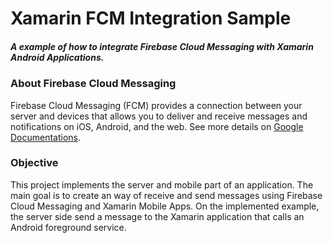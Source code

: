 # Xamarin FCM Integration Sample
##### A example of how to integrate Firebase Cloud Messaging with Xamarin Android Applications.

### About Firebase Cloud Messaging
Firebase Cloud Messaging (FCM) provides a connection between your server and devices that
allows you to deliver and receive messages and notifications on iOS, Android,
and the web. See more details on [Google Documentations](https://firebase.google.com/docs/cloud-messaging).

### Objective
This project implements the server and mobile part of an application. The main goal is to create
an way of receive and send messages using Firebase Cloud Messaging and Xamarin Mobile Apps. 
On the implemented example, the server side send a message to the Xamarin application that calls an Android foreground service.
